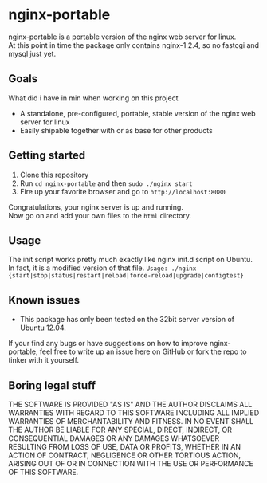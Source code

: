 nginx-portable
==============

nginx-portable is a portable version of the nginx web server for linux.  
At this point in time the package only contains nginx-1.2.4, so no fastcgi and mysql just yet.

## Goals
What did i have in min when working on this project
* A standalone, pre-configured, portable, stable version of the nginx web server for linux
* Easily shipable together with or as base for other products

## Getting started
1. Clone this repository
2. Run `cd nginx-portable` and then `sudo ./nginx start`
3. Fire up your favorite browser and go to `http://localhost:8080`

Congratulations, your nginx server is up and running.  
Now go on and add your own files to the `html` directory.

## Usage
The init script works pretty much exactly like nginx init.d script on Ubuntu. In fact, it is a modified version of that file.
```Usage: ./nginx {start|stop|status|restart|reload|force-reload|upgrade|configtest}```

## Known issues
* This package has only been tested on the 32bit server version of Ubuntu 12.04.

If your find any bugs or have suggestions on how to improve nginx-portable, feel free to write up an issue here on GitHub or fork the repo to tinker with it yourself.

## Boring legal stuff

THE SOFTWARE IS PROVIDED "AS IS" AND THE AUTHOR DISCLAIMS ALL WARRANTIES WITH REGARD TO THIS SOFTWARE INCLUDING ALL IMPLIED WARRANTIES OF MERCHANTABILITY AND FITNESS. IN NO EVENT SHALL THE AUTHOR BE LIABLE FOR ANY SPECIAL, DIRECT, INDIRECT, OR CONSEQUENTIAL DAMAGES OR ANY DAMAGES WHATSOEVER RESULTING FROM LOSS OF USE, DATA OR PROFITS, WHETHER IN AN ACTION OF CONTRACT, NEGLIGENCE OR OTHER TORTIOUS ACTION, ARISING OUT OF OR IN CONNECTION WITH THE USE OR PERFORMANCE OF THIS SOFTWARE.